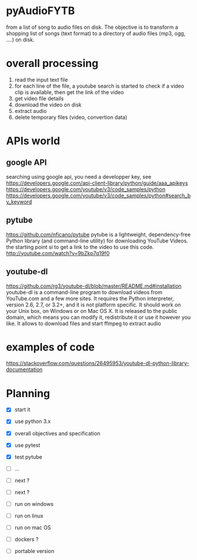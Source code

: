 # pyAudioFYTB
from a list of song to audio files on disk.
The objective is to transform a shopping list of songs (text format) to a directory of audio files (mp3, ogg, ....) on disk.

# overall processing
1. read the input text file
2. for each line of the file, a youtube search is started to check if a video clip is available, then get the link of the video
3. get video file details
4. download the video on disk
5. extract audio
6. delete temporary files (video, convertion data)


# APIs world

## google API
searching using google api, you need a developper key, see https://developers.google.com/api-client-library/python/guide/aaa_apikeys
https://developers.google.com/youtube/v3/code_samples/python
https://developers.google.com/youtube/v3/code_samples/python#search_by_keyword

## pytube
https://github.com/nficano/pytube
pytube is a lightweight, dependency-free Python library (and command-line utility) for downloading YouTube Videos.
the starting point si to get a link to the video to use this code.
http://youtube.com/watch?v=9bZkp7q19f0

## youtube-dl
https://github.com/rg3/youtube-dl/blob/master/README.md#installation
youtube-dl is a command-line program to download videos from YouTube.com and a few more sites. It requires the Python interpreter, version 2.6, 2.7, or 3.2+, and it is not platform specific. It should work on your Unix box, on Windows or on Mac OS X. It is released to the public domain, which means you can modify it, redistribute it or use it however you like. 
It allows to download files and start ffmpeg to extract audio

# examples of code
https://stackoverflow.com/questions/26495953/youtube-dl-python-library-documentation

# Planning

- [x] start it
- [x] use python 3.x
- [x] overall objectives and specification
- [x] use pytest
- [x] test pytube
- [ ] ...
- [ ] next ?
- [ ] next ?
- [ ] run on windows
- [ ] run on linux
- [ ] run on mac OS
- [ ] dockers ?
- [ ] portable version




